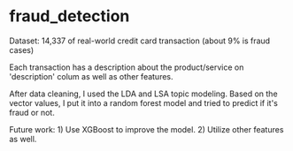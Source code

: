 # fraud_detection

Dataset: 14,337 of real-world credit card transaction (about 9% is fraud cases)

Each transaction has a description about the product/service on 'description' colum as well as other features.

After data cleaning, I used the LDA and LSA topic modeling. Based on the vector values, I put it into a random forest model and tried to predict if it's fraud or not. 

Future work: 1) Use XGBoost to improve the model. 2) Utilize other features as well. 

